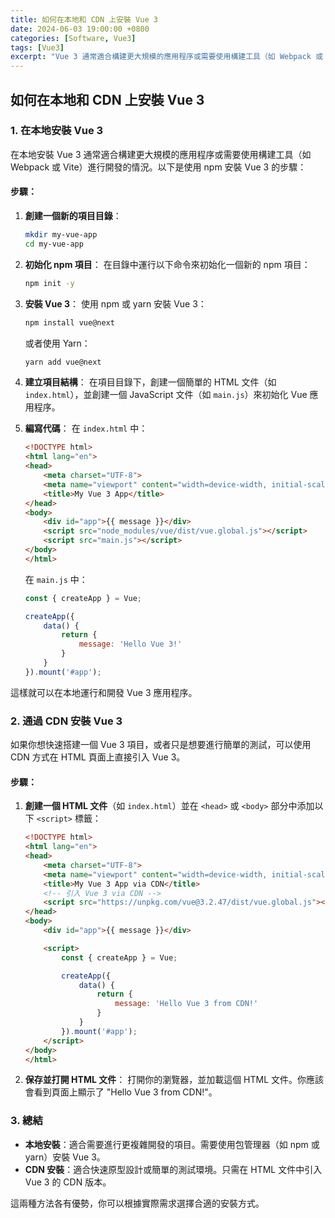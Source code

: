 ```yaml
---
title: 如何在本地和 CDN 上安裝 Vue 3
date: 2024-06-03 19:00:00 +0800
categories: [Software, Vue3]
tags: [Vue3] 
excerpt: "Vue 3 通常適合構建更大規模的應用程序或需要使用構建工具（如 Webpack 或 Vite）進行開發的情況"
---
```


## 如何在本地和 CDN 上安裝 Vue 3

### 1. **在本地安裝 Vue 3**

在本地安裝 Vue 3 通常適合構建更大規模的應用程序或需要使用構建工具（如 Webpack 或 Vite）進行開發的情況。以下是使用 npm 安裝 Vue 3 的步驟：

#### 步驟：

1. **創建一個新的項目目錄**：
   ```bash
   mkdir my-vue-app
   cd my-vue-app
   ```

2. **初始化 npm 項目**：
   在目錄中運行以下命令來初始化一個新的 npm 項目：
   ```bash
   npm init -y
   ```

3. **安裝 Vue 3**：
   使用 npm 或 yarn 安裝 Vue 3：
   ```bash
   npm install vue@next
   ```
   或者使用 Yarn：
   ```bash
   yarn add vue@next
   ```

4. **建立項目結構**：
   在項目目錄下，創建一個簡單的 HTML 文件（如 `index.html`），並創建一個 JavaScript 文件（如 `main.js`）來初始化 Vue 應用程序。

5. **編寫代碼**：
   在 `index.html` 中：
   ```html
   <!DOCTYPE html>
   <html lang="en">
   <head>
       <meta charset="UTF-8">
       <meta name="viewport" content="width=device-width, initial-scale=1.0">
       <title>My Vue 3 App</title>
   </head>
   <body>
       <div id="app">{{ message }}</div>
       <script src="node_modules/vue/dist/vue.global.js"></script>
       <script src="main.js"></script>
   </body>
   </html>
   ```
   在 `main.js` 中：
   ```javascript
   const { createApp } = Vue;

   createApp({
       data() {
           return {
               message: 'Hello Vue 3!'
           }
       }
   }).mount('#app');
   ```

這樣就可以在本地運行和開發 Vue 3 應用程序。

### 2. **通過 CDN 安裝 Vue 3**

如果你想快速搭建一個 Vue 3 項目，或者只是想要進行簡單的測試，可以使用 CDN 方式在 HTML 頁面上直接引入 Vue 3。

#### 步驟：

1. **創建一個 HTML 文件**（如 `index.html`）並在 `<head>` 或 `<body>` 部分中添加以下 `<script>` 標籤：

   ```html
   <!DOCTYPE html>
   <html lang="en">
   <head>
       <meta charset="UTF-8">
       <meta name="viewport" content="width=device-width, initial-scale=1.0">
       <title>My Vue 3 App via CDN</title>
       <!-- 引入 Vue 3 via CDN -->
       <script src="https://unpkg.com/vue@3.2.47/dist/vue.global.js"></script>
   </head>
   <body>
       <div id="app">{{ message }}</div>

       <script>
           const { createApp } = Vue;

           createApp({
               data() {
                   return {
                       message: 'Hello Vue 3 from CDN!'
                   }
               }
           }).mount('#app');
       </script>
   </body>
   </html>
   ```

2. **保存並打開 HTML 文件**：
   打開你的瀏覽器，並加載這個 HTML 文件。你應該會看到頁面上顯示了 "Hello Vue 3 from CDN!"。

### 3. **總結**

- **本地安裝**：適合需要進行更複雜開發的項目。需要使用包管理器（如 npm 或 yarn）安裝 Vue 3。
- **CDN 安裝**：適合快速原型設計或簡單的測試環境。只需在 HTML 文件中引入 Vue 3 的 CDN 版本。

這兩種方法各有優勢，你可以根據實際需求選擇合適的安裝方式。
